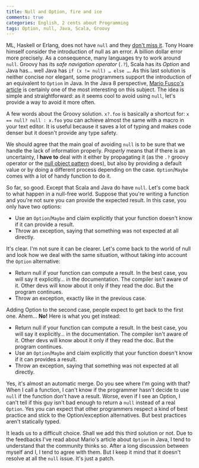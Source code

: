 ```yaml
---
title: Null and Option, fire and ice
comments: true
categories: English, 2 cents about Programming
tags: Option, null, Java, Scala, Groovy
---
```


ML, Haskell or Erlang, does not have `null` and they [don't miss it][maybe].
Tony Hoare himself consider the introduction of null as an error. A billion
dollar error more precisely. As a consequence, many languages try to work around
`null`. Groovy has its *safe navigation operator* (`.?`), Scala has its *Option*
and Java has… well Java has `if (x != null) … else …`. As this last solution is
neither concise nor elegant, some programmers support the introduction of an
equivalent to `Option` in Java. In the Java 8 perspective, [Mario Fusco's
article][mario] is certainly one of the most interesting on this subject. The
idea is simple and straightforward: as it seems cool to avoid using `null`,
let's provide a way to avoid it more often.

A few words about the Groovy solution. `x?.foo` is basically a shortcut for:
`x == null? null : x.foo` you can achieve almost the same with a macro in your
text editor. It is useful because it saves a lot of typing and makes code denser
but it doesn't provide any type safety.

We should agree that the main goal of avoiding `null` is to be sure that we
handle the lack of information properly. *Properly* means that if there is an
uncertainty, I **have to** deal with it either by propagating it (as the `.?`
groovy operator or the [null object pattern][nop] does), but also by providing a
default value or by doing a different process depending on the case.
`Option`/`Maybe` comes with a lot of handy function to do it.

So far, so good. Except that Scala and Java do have `null`. Let's come back to
what happen in a null-free world. Suppose that you're writing a function and
you're not sure you can provide the expected result. In this case, you only have
two options: 

- Use an `Option`/`Maybe` and claim explicitly that your function doesn't know
  if it can provide a result.
- Throw an exception, saying that something was not expected at all directly.

It's clear. I'm not sure it can be clearer. Let's come back to the world of
null and look how we deal with the same situation, without taking into account
the `Option` alternative:

- Return null if your function can compute a result. In the best case, you will
  say it explicitly… in the documentation. The compiler isn't aware of it.
  Other devs will know about it only if they read the doc. But the program
  continues.
- Throw an exception, exactly like in the previous case.

Adding Option to the second case, people expect to get back to the first one.
Ahem… **No!** Here is what you get instead:

- Return null if your function can compute a result. In the best case, you will
  say it explicitly… in the documentation. The compiler isn't aware of it.
  Other devs will know about it only if they read the doc. But the program
  continues.
- Use an `Option`/`Maybe` and claim explicitly that your function doesn't know
  if it can provides a result.
- Throw an exception, saying that something was not expected at all directly.

Yes, it's almost an automatic merge. Do you see where I'm going with that? When
I call a function, I can't know if the programmer hasn't decide to use `null` if
the function don't have a result. Worse, even if I see an Option, I can't tell
if this guy isn't bad enough to return a `null` instead of a real `Option`. Yes
you can expect that other programmers respect a kind of best practice and stick
to the Option/exception alternatives. But best practices aren't statically
typed.

It leads us to a difficult choice. Shall we add this third solution or not. Due
to the feedbacks I've read about Mario's article about `Option` in Java, I tend
to understand that the community thinks so. After a long discussion between
myself and I, I tend to agree with them. But I keep it mind that it doesn't
resolve at all the `null` issue. It's just a patch.

[maybe]: </English/Make%20it%20functional/2012/10/10/nothing-just-call-me-maybe/>
  "Nothing, Just, call me Maybe (on this blog)"
[mario]: <http://java.dzone.com/articles/no-more-excuses-use-null>
  "No more excuses to use null references in Java 8, on DZone"
[nop]: <http://en.wikipedia.org/wiki/Null_Object_pattern>
  "The null object pattern in Wikipedia"
